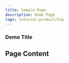 ```yaml
---
title: Sample Page
description: Demo Page
tags: tutorial:product/hcp
---
```

### Demo Title


## Page Content
